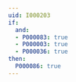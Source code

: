 ```yaml
---
uid: I000203
if:
  and:
  - P000083: true
  - P000003: true
  - P000036: true
then:
  P000086: true
---
```



